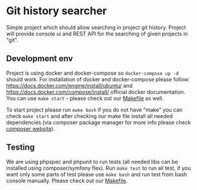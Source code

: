 # Git history searcher

Simple project which should allow searching in project git history.
Project will provide console ui and REST API for the searching of given
projects in "git".

## Development env

Project is using docker and docker-compose so `docker-compose up -d` should work. 
For installation of docker and docker-compose please follow: https://docs.docker.com/engine/install/ubuntu/
and https://docs.docker.com/compose/install/ official docker documentation. 
You can use `make start` - please check out our [Makefile](Makefile) as well.

To start project please run `make bash` if you do not have "make" you can check `make start`
and after checking our make file install all needed dependencies (via composer package manager for more 
info please check [composer website](https://getcomposer.org/)).

## Testing

We are using phpspec and phpunit to run tests (all needed libs can be installed using composer/symfony flex).
Run `make test` to run all test, if you want only some parts of test please use `make bash` and run test from
bash console manually. Please check out our [Makefile](Makefile).
